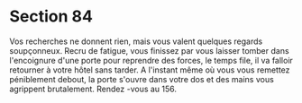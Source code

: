 # Section 84

Vos recherches ne donnent rien, mais vous valent quelques
regards soupçonneux. Recru de fatigue, vous finissez par vous
laisser tomber dans l'encoignure d'une porte pour reprendre des
forces, le temps file, il va falloir retourner à votre hôtel sans
tarder. A l'instant même où vous vous remettez péniblement
debout, la porte s'ouvre dans votre dos et des mains vous
agrippent brutalement. Rendez -vous au 156.